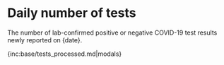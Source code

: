 ﻿# Daily number of tests

The number of lab-confirmed positive or negative COVID-19 test results newly reported on {date}.

{inc:base/tests_processed.md|modals}